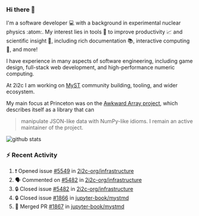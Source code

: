 ### Hi there 👋 

I'm a software developer 💻 with a background in experimental nuclear physics :atom:. My interest lies in tools :wrench: to improve productivity :chart_with_upwards_trend: and scientific insight :telescope:, including rich documentation 📚, interactive computing 🧮, and more! 

I have experience in many aspects of software engineering, including game design, full-stack web development, and high-performance numeric computing. 

At 2i2c I am working on [MyST](https://github.com/jupyter-book/mystmd) community building, tooling, and wider ecosystem. 

My main focus at Princeton was on the [Awkward Array project](awkward-array.org/), which describes itself as a library that can 
> manipulate JSON-like data with NumPy-like idioms. I remain an active maintainer of the project. 

![github stats](https://github-readme-stats.vercel.app/api?username=agoose77&show_icons=true&hide_rank=true&hide_title=true&bg_color=30,e76445,904e95&text_color=efe3ec&icon_color=efe3ec)
<!--
**agoose77/agoose77** is a ✨ _special_ ✨ repository because its `README.md` (this file) appears on your GitHub profile.

Here are some ideas to get you started:

- 🔭 I’m currently working on ...
- 🌱 I’m currently learning ...
- 👯 I’m looking to collaborate on ...
- 🤔 I’m looking for help with ...
- 💬 Ask me about ...
- 📫 How to reach me: ...
- 😄 Pronouns: ...
- ⚡ Fun fact: ...
-->

### :zap: Recent Activity

<!--START_SECTION:activity-->
1. ❗ Opened issue [#5549](https://github.com/2i2c-org/infrastructure/issues/5549) in [2i2c-org/infrastructure](https://github.com/2i2c-org/infrastructure)
2. 🗣 Commented on [#5482](https://github.com/2i2c-org/infrastructure/issues/5482#issuecomment-2665936264) in [2i2c-org/infrastructure](https://github.com/2i2c-org/infrastructure)
3. 🔒 Closed issue [#5482](https://github.com/2i2c-org/infrastructure/issues/5482) in [2i2c-org/infrastructure](https://github.com/2i2c-org/infrastructure)
4. 🔒 Closed issue [#1866](https://github.com/jupyter-book/mystmd/issues/1866) in [jupyter-book/mystmd](https://github.com/jupyter-book/mystmd)
5. 🎉 Merged PR [#1867](https://github.com/jupyter-book/mystmd/pull/1867) in [jupyter-book/mystmd](https://github.com/jupyter-book/mystmd)
<!--END_SECTION:activity-->
